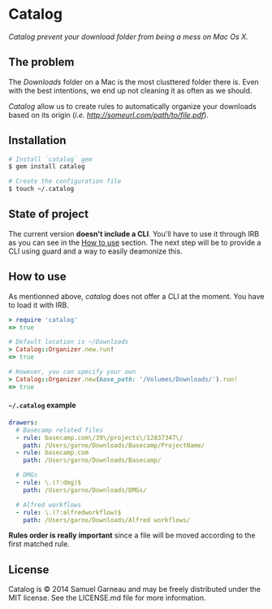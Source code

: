 # Catalog
*Catalog prevent your download folder from being a mess on Mac Os X.*

## The problem

The *Downloads* folder on a Mac is the most clusttered folder there is. Even with the best intentions, we end up not cleaning it as often as we should.

*Catalog* allow us to create rules to automatically organize your downloads based on its origin (*i.e. http://someurl.com/path/to/file.pdf*).

## Installation

```bash
# Install `catalog` gem
$ gem install catalog

# Create the configuration file
$ touch ~/.catalog
```

## State of project

The current version **doesn't include a CLI**. You'll have to use it through IRB as you can see in the [How to use](#how-to-use) section. The next step will be to provide a CLI using guard and a way to easily deamonize this.

## How to use

As mentionned above, *catalog* does not offer a CLI at the moment. You have to load it with IRB.

```ruby
> require 'catalog'
=> true

# Default location is ~/Downloads
> Catalog::Organizer.new.run!
=> true

# However, you can specify your own
> Catalog::Organizer.new(base_path: '/Volumes/Downloads/').run!
=> true
```

#### `~/.catalog` example

```yaml
drawers:
  # Basecamp related files
  - rule: basecamp.com\/39\/projects\/12837347\/
    path: /Users/garno/Downloads/Basecamp/ProjectName/
  - rule: basecamp.com
    path: /Users/garno/Downloads/Basecamp/

  # DMGs
  - rule: \.(?:dmg)$
    path: /Users/garno/Downloads/DMGs/

  # Alfred workflows
  - rule: \.(?:alfredworkflow)$
    path: /Users/garno/Downloads/Alfred workflows/
```

**Rules order is really important** since a file will be moved according to the first matched rule.

## License

Catalog is © 2014 Samuel Garneau and may be freely distributed under the MIT license. See the LICENSE.md file for more information.
